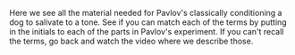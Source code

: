 Here we see all the material needed for Pavlov's classically conditioning a dog
to salivate to a tone. See if you can match each of the terms by putting in the
initials to each of the parts in Pavlov's experiment. If you can't recall the
terms, go back and watch the video where we describe those.
